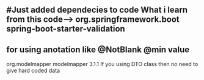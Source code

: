 #Just added dependecies to code
What i learn from this code-->
<dependency>
<groupId>org.springframework.boot</groupId>
<artifactId>spring-boot-starter-validation</artifactId>
</dependency>
--------------------------
for using anotation like @NotBlank 
@min value
------------------------------
<dependency>
<groupId>org.modelmapper</groupId>
<artifactId>modelmapper</artifactId>
<version>3.1.1</version>
</dependency>
If you using DTO class then no need to give hard coded data

